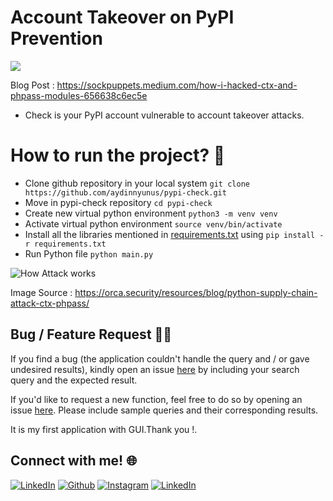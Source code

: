 # Account Takeover on PyPI Prevention

[![](https://camo.githubusercontent.com/2fb0723ef80f8d87a51218680e209c66f213edf8/68747470733a2f2f666f7274686562616467652e636f6d2f696d616765732f6261646765732f6d6164652d776974682d707974686f6e2e737667)](https://python.org)

Blog Post : https://sockpuppets.medium.com/how-i-hacked-ctx-and-phpass-modules-656638c6ec5e

- Check is your PyPI account vulnerable to account takeover attacks.
 
 

# How to run the project? :thinking:
 - Clone github repository in your local system  `git clone https://github.com/aydinnyunus/pypi-check.git`
 - Move in pypi-check repository  `cd pypi-check`
 - Create new virtual python environment  `python3 -m venv venv`
 - Activate virtual python environment  `source venv/bin/activate`
 - Install all the libraries mentioned in [requirements.txt](https://github.com/aydinnyunus/pypi-check/blob/master/requirements.txt) using  `pip install -r requirements.txt`
 - Run Python file  `python main.py`

![How Attack works](https://m7a3i4k5.rocketcdn.me/wp-content/uploads/2022/06/Blog-screenshot_Supply-Chain-Attack_pypi-diagram-1.png)

Image Source : https://orca.security/resources/blog/python-supply-chain-attack-ctx-phpass/


## Bug / Feature Request :man_technologist:
If you find a bug (the application couldn't handle the query and / or gave undesired results), kindly open an issue [here](https://github.com/aydinnyunus/pypi-check/issues/new) by including your search query and the expected result.

If you'd like to request a new function, feel free to do so by opening an issue [here](https://github.com/aydinnyunus/pypi-check/issues/new). Please include sample queries and their corresponding results.

It is my first application with GUI.Thank you !.

## Connect with me! 🌐

[<img target="_blank" src="https://img.icons8.com/bubbles/100/000000/linkedin.png" title="LinkedIn">](https://linkedin.com/in/yunus-ayd%C4%B1n-b9b01a18a/)       [<img target="_blank" src="https://img.icons8.com/bubbles/100/000000/github.png" title="Github">](https://github.com/aydinnyunus/pypi-check)     [<img target="_blank" src="https://img.icons8.com/bubbles/100/000000/instagram-new.png" title="Instagram">](https://instagram.com/aydinyunus_/) [<img target="_blank" src="https://img.icons8.com/bubbles/100/000000/twitter.png" title="LinkedIn">](https://twitter.com/aydinnyunuss)
